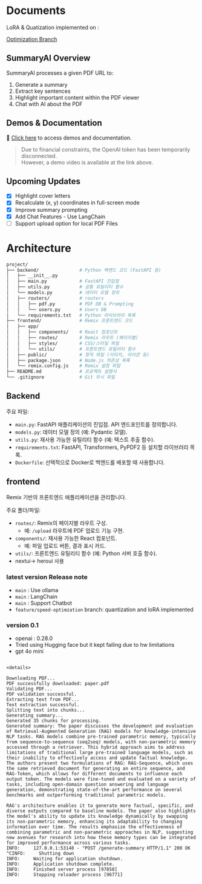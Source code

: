 # Documents


LoRA & Quatization implemented on : 

[Optimization Branch](https://github.com/Jun0S2/ReviewSystem/tree/feature/speed-optimization)


## SummaryAI Overview

SummaryAI processes a given PDF URL to:

1. Generate a summary
2. Extract key sentences
3. Highlight important content within the PDF viewer
4. Chat with AI about the PDF

## Demos & Documentation

📌 [Click here](https://bit.ly/summary-ai-june-park) to access demos and documentation.

> Due to financial constraints, the OpenAI token has been temporarily disconnected.  
> However, a demo video is available at the link above.

## Upcoming Updates

- [x] Highlight cover letters
- [x] Recalculate (x, y) coordinates in full-screen mode
- [x] Improve summary prompting
- [x] Add Chat Features - Use LangChain
- [ ] Support upload option for local PDF Files

# Architecture

```bash
project/
├── backend/               # Python 백엔드 코드 (FastAPI 등)
│   ├── __init__.py
│   ├── main.py            # FastAPI 진입점
│   ├── utils.py           # 공통 유틸리티 함수
│   └── models.py          # 데이터 모델 정의
│   ├── routers/           # routers
│   │   ├── pdf.py         # PDF DB & Prompting
│   │   └── users.py       # Users DB
│   └── requirements.txt   # Python 라이브러리 목록
├── frontend/              # Remix 프론트엔드 코드
│   ├── app/
│   │   ├── components/    # React 컴포넌트
│   │   ├── routes/        # Remix 라우트 (페이지별)
│   │   ├── styles/        # CSS/스타일 파일
│   │   └── utils/         # 프론트엔드 유틸리티 함수
│   ├── public/            # 정적 파일 (이미지, 아이콘 등)
│   ├── package.json       # Node.js 의존성 목록
│   └── remix.config.js    # Remix 설정 파일
├── README.md              # 프로젝트 설명서
└── .gitignore             # Git 무시 파일
```

## Backend

주요 파일:

- `main.py`: FastAPI 애플리케이션의 진입점. API 엔드포인트를 정의합니다.
- `models.py`: 데이터 모델 정의 (예: Pydantic 모델).
- `utils.py`: 재사용 가능한 유틸리티 함수 (예: 텍스트 추출 함수).
- `requirements.txt`: FastAPI, Transformers, PyPDF2 등 설치할 라이브러리 목록.
- `Dockerfile`: 선택적으로 Docker로 백엔드를 배포할 때 사용합니다.

## frontend

Remix 기반의 프론트엔드 애플리케이션을 관리합니다.

주요 폴더/파일:

- `routes/`: Remix의 페이지별 라우트 구성.
  - 예: `/upload` 라우트에 PDF 업로드 기능 구현.
- `components/`: 재사용 가능한 React 컴포넌트.
  - 예: 파일 업로드 버튼, 결과 표시 카드.
- `utils/`: 프론트엔드 유틸리티 함수 (예: Python 서버 호출 함수).
- nextui-> heroui 사용

### latest version Release note

- `main` : Use ollama
- `main` : LangChain
- `main` : Support Chatbot
- `feature/speed-optimzation` branch: quantization and loRA implemented 

### version 0.1

- openai : 0.28.0
- Tried using Hugging face but it kept failing due to hw limitations
- gpt 4o mini

```

<details>

Downloading PDF...
PDF successfully downloaded: paper.pdf
Validating PDF...
PDF validation successful.
Extracting text from PDF...
Text extraction successful.
Splitting text into chunks...
Generating summary...
Generated 35 chunks for processing.
Generated summary: The paper discusses the development and evaluation of Retrieval-Augmented Generation (RAG) models for knowledge-intensive NLP tasks. RAG models combine pre-trained parametric memory, typically from sequence-to-sequence (seq2seq) models, with non-parametric memory accessed through a retriever. This hybrid approach aims to address limitations of traditional large pre-trained language models, such as their inability to effectively access and update factual knowledge. The authors present two formulations of RAG: RAG-Sequence, which uses the same retrieved document for generating an entire sequence, and RAG-Token, which allows for different documents to influence each output token. The models were fine-tuned and evaluated on a variety of tasks, including open-domain question answering and language generation, demonstrating state-of-the-art performance on several benchmarks and outperforming traditional parametric models.

RAG's architecture enables it to generate more factual, specific, and diverse outputs compared to baseline models. The paper also highlights the model's ability to update its knowledge dynamically by swapping its non-parametric memory, enhancing its adaptability to changing information over time. The results emphasize the effectiveness of combining parametric and non-parametric approaches in NLP, suggesting new avenues for research into how these memory types can be integrated for improved performance across various tasks.
INFO:     127.0.0.1:53148 - "POST /generate-summary HTTP/1.1" 200 OK
^CINFO:     Shutting down
INFO:     Waiting for application shutdown.
INFO:     Application shutdown complete.
INFO:     Finished server process [97858]
INFO:     Stopping reloader process [96771]
```
</details>